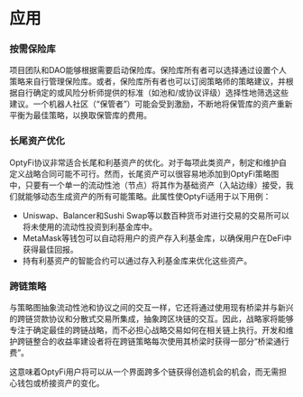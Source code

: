 # 应用

### 按需保险库

项目团队和DAO能够根据需要启动保险库。保险库所有者可以选择通过设置个人策略来自行管理保险库。或者，保险库所有者也可以订阅策略师的策略建议，并根据自行确定的或风险分析师提供的标准（如池和/或协议评级）选择性地筛选这些建议。一个机器人社区（“保管者”）可能会受到激励，不断地将保管库的资产重新平衡为最佳策略，以换取保管库的费用。

### 长尾资产优化

OptyFi协议非常适合长尾和利基资产的优化。对于每项此类资产，制定和维护自定义战略合同可能不可行。然而，长尾资产可以很容易地添加到OptyFi策略图中，只要有一个单一的流动性池（节点）将其作为基础资产（入站边缘）接受，我们就能够动态生成资产的所有可能策略。此属性使OptyFi适用于以下用例：

* Uniswap、Balancer和Sushi Swap等以数百种货币对进行交易的交易所可以将未使用的流动性投资到利基金库中。
* MetaMask等钱包可以自动将用户的资产存入利基金库，以确保用户在DeFi中获得最佳回报。
* 持有利基资产的智能合约可以通过存入利基金库来优化这些资产。

### 跨链策略

与策略图抽象流动性池和协议之间的交互一样，它还将通过使用现有桥梁并与新兴的跨链贷款协议和分散式交易所集成，抽象跨区块链的交互。因此，战略家将能够专注于确定最佳的跨链战略，而不必担心战略交易如何在相关链上执行。开发和维护跨链整合的收益率建设者将在跨链策略每次使用其桥梁时获得一部分“桥梁通行费”。

这意味着OptyFi用户将可以从一个界面跨多个链获得创造机会的机会，而无需担心钱包或桥接资产的变化。







